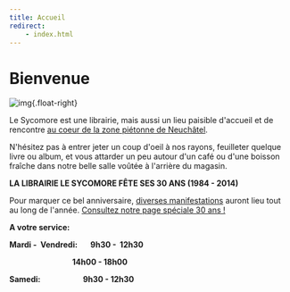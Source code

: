 ```yaml
---
title: Accueil
redirect:
    - index.html
---
```


Bienvenue
=========

![img](/images/8f6b3e69a4.jpg){.float-right}

Le Sycomore est une librairie, mais aussi un lieu paisible d'accueil et de rencontre [au coeur de la zone piétonne de Neuchâtel](/contact/).

N'hésitez pas à entrer jeter un coup d'oeil à nos rayons, feuilleter quelque livre ou album, et vous attarder un peu autour d'un café ou d'une boisson fraîche dans notre belle salle voûtée à l'arrière du magasin.

<span style="font-weight: bold;">
LA LIBRAIRIE LE SYCOMORE FÊTE SES 30 ANS (1984 - 2014)</span>

Pour marquer ce bel anniversaire, [diverses manifestations](/30ans/) auront lieu tout au long de l'année.
[Consultez notre page spéciale 30 ans !](/30ans/)


<span style="font-weight: bold;">A votre service:</span>


<span style="font-weight: bold;">Mardi -  Vendredi:       9h30 -  12h30</span>

<span style="font-weight: bold;">                                  14h00 - 18</span><span style="font-weight: bold;">h00</span><span style="font-weight: bold;">
</span>

<span style="font-weight: bold;">Samedi:                       9h30 - 12h30</span>
